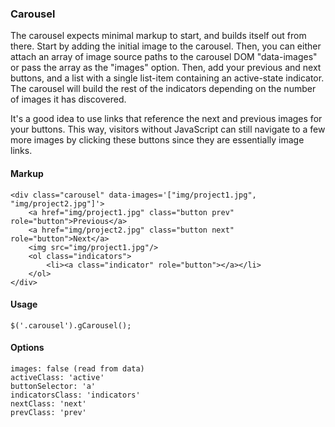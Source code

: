 ### Carousel

The carousel expects minimal markup to start, and builds itself out from there. Start by adding the initial image to the carousel. Then, you can either attach an array of image source paths to the carousel DOM "data-images" or pass the array as the "images" option. Then, add your previous and next buttons, and a list with a single list-item containing an active-state indicator. The carousel will build the rest of the indicators depending on the number of images it has discovered. 

It's a good idea to use links that reference the next and previous images for your buttons. This way, visitors without JavaScript can still navigate to a few more images by clicking these buttons since they are essentially image links.

#### Markup

	<div class="carousel" data-images='["img/project1.jpg", "img/project2.jpg"]'>
		<a href="img/project1.jpg" class="button prev" role="button">Previous</a>
		<a href="img/project2.jpg" class="button next" role="button">Next</a>
		<img src="img/project1.jpg"/>
		<ol class="indicators">
			<li><a class="indicator" role="button"></a></li>
		</ol>
	</div>

#### Usage

	$('.carousel').gCarousel();

#### Options

	images: false (read from data)
	activeClass: 'active'
	buttonSelector: 'a'
	indicatorsClass: 'indicators'
	nextClass: 'next'
	prevClass: 'prev'
